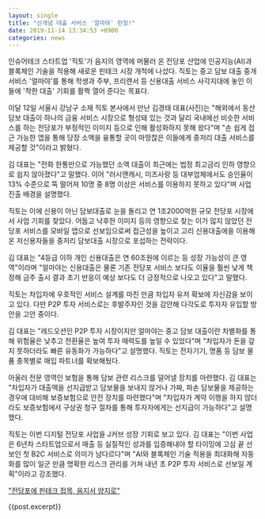 ```yaml
---
layout: single
title: "신개념 대출 서비스 '얼마야' 런칭!"
date: 2019-11-14 13:34:53 +0900
categories: news
---
```


인슈어테크 스타트업 '직토'가 음지의 영역에 머물러 온 전당포 산업에 인공지능(AI)과 블록체인 기술을 적용해 새로운 핀테크 시장 개척에 나섰다. 직토는 중고 담보 대출 중개 서비스 '얼마야'를 통해 학생과 주부, 프리랜서 등 신용대출 서비스 사각지대에 놓인 이들에 '착한 대출' 기회를 활짝 열어 준다는 목표다.
 
이달 12일 서울시 강남구 소재 직토 본사에서 만난 김경태 대표(사진)는 "해외에서 동산 담보 대출이 하나의 금융 서비스 시장으로 형성돼 있는 것과 달리 국내에선 비슷한 서비스를 하는 전당포가 부정적인 이미지 등으로 인해 활성화하지 못해 왔다"며 "손 쉽게 접근 가능한 앱을 통해 당장 소액을 융통할 곳이 마땅찮은 이들에게 중저리 대출 서비스를 제공할 것"이라고 밝혔다.

김 대표는 "전화 한통만으로 가능했던 소액 대출이 최근에는 법정 최고금리 인하 영향으로 쉽지 않아졌다"고 말했다. 이어 "러시앤캐시, 미즈사랑 등 대부업체에서도 승인율이 13% 수준으로 뚝 떨어져 10명 중 8명 이상은 서비스를 이용하지 못하고 있다"며 사업 진출 배경을 설명했다.

직토는 이에 신용이 아닌 담보대출로 눈을 돌리고 연 1조2000억원 규모 전당포 시장에서 사업 기회를 찾았다. 어둡고 낙후한 이미지 등의 영향으로 찾는 이가 많지 않았던 전당포 서비스를 모바일 앱으로 선보임으로써 접근성을 높이고 고리 신용대출에을 이용해 온 저신용자들을 중저리 담보대출 시장으로 포섭하는 전략이다.

김 대표는 "4등급 이하 개인 신용대출은 연 60조원에 이르는 등 성장 가능성이 큰 영역"이라며 "얼마야는 신용대출은 물론 기존 전당포 서비스 보다도 이율을 훨씬 낮게 책정해 금주 출시 결과 초기 반응이 예상 보다도 더 긍정적으로 나오고 있다"고 말했다.

직토는 차입자에 우호적인 서비스 설계를 마친 만큼 차입자 유저 확보에 자신감을 보이고 있다. 다만 P2P 투자 서비스로는 후발주자인 것을 감안해 다각도로 투자자 유입할 방안을 고안 중이다.

김 대표는 "레드오션인 P2P 투자 시장이지만 얼마야는 중고 담보 대출이란 차별화를 통해 위험율은 낮추고 전환율은 높여 투자 매력도를 높일 수 있었다"며 "차입자가 돈을 갚지 못하더라도 빠른 유동화가 가능하다"고 설명했다. 직토는 전자기기, 명품 등 담보 물품 종목별로 매입 파트너를 확보해뒀다.

아울러 전문 영역인 보험을 통해 담보 관련 리스크를 덜어낼 장치를 마련했다. 김 대표는 "차입자가 대출액을 선지급받고 담보물을 보내지 않거나 가짜, 파손 담보물을 제공하는 경우에 대비해 보증보험으로 안전 장치를 마련했다"며 "차입자가 계약 이행을 하지 않더라도 보증보험에서 구상권 청구 절차를 통해 투자자에게는 선지급이 가능하다"고 설명했다.

직토는 이번 디지털 전당포 사업을 J커브 성장 기회로 보고 있다. 김 대표는 "이번 사업은 6년차 스타트업으로서 매출 등 실질적인 성과를 입증해내야 할 타이밍에 고심 끝 선보인 첫 B2C 서비스로 의미가 남다르다"며 "AI와 블록체인 기술 적용을 최대화해 자동화를 많이 일군 만큼 명확한 리스크 관리를 거쳐 내년 초 P2P 투자 서비스로 선보일 계획"이라고 강조했다.

["전당포에 핀테크 접목, 음지서 양지로"](http://www.thebell.co.kr/free/content/ArticleView.asp?key=201911130100024420001527&svccode=00&page=1&sort=thebell_check_time)

{{post.excerpt}}
